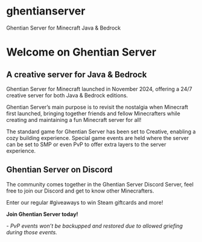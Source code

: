 # ghentianserver
Ghentian Server for Minecraft Java &amp; Bedrock

# Welcome on Ghentian Server

## A creative server for Java & Bedrock

Ghentian Server for Minecraft launched in November 2024, offering a 24/7 creative server for both Java & Bedrock editions.

Ghentian Server’s main purpose is to revisit the nostalgia when Minecraft first launched, bringing together friends and fellow Minecrafters while creating and maintaining a fun Minecraft server for all!

The standard game for Ghentian Server has been set to Creative, enabling a cozy building experience. Special game events are held where the server can be set to SMP or even PvP to offer extra layers to the server experience.

## Ghentian Server on Discord
The community comes together in the Ghentian Server Discord Server, feel free to join our Discord and get to know other Minecrafters.

Enter our regular #giveaways to win Steam giftcards and more!

**Join Ghentian Server today!**

*- PvP events won’t be backupped and restored due to allowed griefing during those events.*
